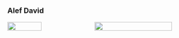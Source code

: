 
### Alef David

<div style="display: flex;">
  <img style="width: 39%;" src="https://github-readme-stats.vercel.app/api/top-langs/?username=alefdav&layout=compact&hide=html,css&exclude_repo=LoveClone" />
  <img style="width: 59%;" src="https://github-readme-stats.vercel.app/api?username=alefdav"/>
</div>
